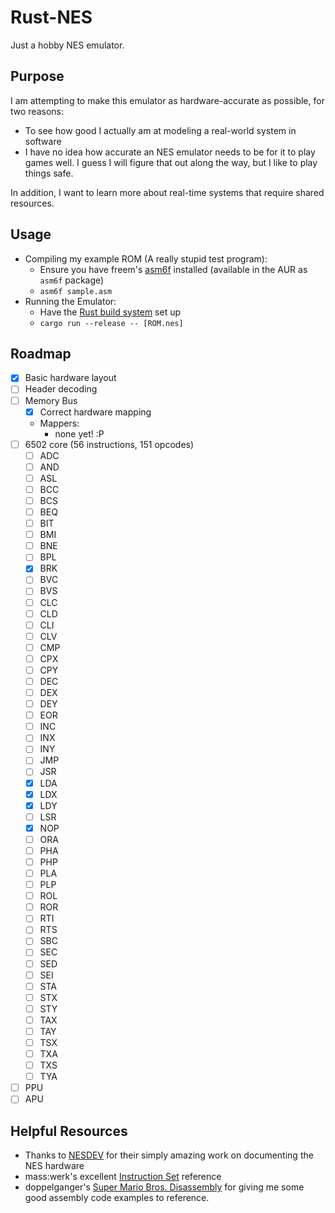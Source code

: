 
# Rust-NES

Just a hobby NES emulator.

## Purpose

I am attempting to make this emulator as hardware-accurate as possible, for two reasons:

- To see how good I actually am at modeling a real-world system in software
- I have no idea how accurate an NES emulator needs to be for it to play games well. I guess I will figure that out along the way, but I like to play things safe.

In addition, I want to learn more about real-time systems that require shared resources.

## Usage

- Compiling my example ROM (A really stupid test program):
    - Ensure you have freem's [asm6f](https://github.com/freem/asm6f) installed (available in the AUR as `asm6f` package)
    - `asm6f sample.asm`
- Running the Emulator:
    - Have the [Rust build system](https://www.rust-lang.org/tools/install) set up
    - `cargo run --release -- [ROM.nes]`

## Roadmap

- [X] Basic hardware layout
- [ ] Header decoding
- [ ] Memory Bus
    - [X] Correct hardware mapping
    - Mappers:
        - none yet! :P
- [ ] 6502 core (56 instructions, 151 opcodes)
    - [ ] ADC
    - [ ] AND
    - [ ] ASL
    - [ ] BCC
    - [ ] BCS
    - [ ] BEQ
    - [ ] BIT
    - [ ] BMI
    - [ ] BNE
    - [ ] BPL
    - [X] BRK
    - [ ] BVC
    - [ ] BVS
    - [ ] CLC
    - [ ] CLD
    - [ ] CLI
    - [ ] CLV
    - [ ] CMP
    - [ ] CPX
    - [ ] CPY
    - [ ] DEC
    - [ ] DEX
    - [ ] DEY
    - [ ] EOR
    - [ ] INC
    - [ ] INX
    - [ ] INY
    - [ ] JMP
    - [ ] JSR
    - [X] LDA
    - [X] LDX
    - [X] LDY
    - [ ] LSR
    - [X] NOP
    - [ ] ORA
    - [ ] PHA
    - [ ] PHP
    - [ ] PLA
    - [ ] PLP
    - [ ] ROL
    - [ ] ROR
    - [ ] RTI
    - [ ] RTS
    - [ ] SBC
    - [ ] SEC
    - [ ] SED
    - [ ] SEI
    - [ ] STA
    - [ ] STX
    - [ ] STY
    - [ ] TAX
    - [ ] TAY
    - [ ] TSX
    - [ ] TXA
    - [ ] TXS
    - [ ] TYA
- [ ] PPU
- [ ] APU

## Helpful Resources

- Thanks to [NESDEV](https://www.nesdev.org/wiki) for their simply amazing work on documenting the NES hardware
- mass:werk's excellent [Instruction Set](https://www.masswerk.at/6502/6502_instruction_set.html) reference
- doppelganger's [Super Mario Bros. Disassembly](https://gist.github.com/1wErt3r/4048722) for giving me some good assembly code examples to reference.

